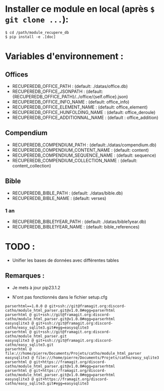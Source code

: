 # Installer ce module en local (après `$ git clone ...`):
```
$ cd /path/module_recupere_db
$ pip install -e .[doc]
```

# Variables d'environnement :
## Offices

* RECUPEREDB_OFFICE_PATH : (default: ./datas/office.db)
* RECUPEREDB_OFFICE_JSONPATH : (default:  {RECUPEREDB_OFFICE_PATH}/../office/{self.office}.json)
* RECUPEREDB_OFFICE_INFO_NAME :  (default: office_info)
* RECUPEREDB_OFFICE_ELEMENT_NAME : (default: office_element)
* RECUPEREDB_OFFICE_HUNFOLDING_NAME : (default: office_deroule)
* RECUPEREDB_OFFICE_ADDITIONNAL_NAME : (default : office_addition)

## Compendium
* RECUPEREDB_COMPENDIUM_PATH : (default:./datas/compendium.db)
* RECUPEREDB_COMPENDIUM_CONTENT_NAME : (default: content)
* RECUPEREDB_COMPENDIUM_SEQUENCE_NAME : (default: sequence)
* RECUPEREDB_COMPENDIUM_COLLECTION_NAME : (default: content_collection)

## Bible

* RECUPEREDB_BIBLE_PATH : (default: ./datas/bible.db)
* RECUPEREDB_BIBLE_NAME : (default: verses)

### 1 an
* RECUPEREDB_BIBLE1YEAR_PATH : (default: ./datas/bible1year.db)
* RECUPEREDB_BIBLE1YEAR_NAME : (default: bible_references)

# TODO :
* Unifier les bases de données avec différentes tables

## Remarques :
* Je mets à jour pip23.1.2

* N'ont pas fonctionnés dans le fichier setup.cfg
```
parserhtml==1.0.0 @ git+ssh://git@framagit.org:discord-catho/module_html_parser.git@v1.0.0#egg=parserhtml
parserhtml @ git+ssh://git@framagit.org:discord-catho/module_html_parser.git@v1.0.0#egg=parserhtml
easysqlite3 @ git+ssh://git@framagit.org:discord-catho/easy_sqlite3.git#egg=easysqlite3
parserhtml @ git+ssh://git@framagit.org:discord-catho/module_html_parser.git
easysqlite3 @ git+ssh://git@framagit.org:discord-catho/easy_sqlite3.git
parserhtml @ file:///home/pierre/Documents/Projets/catho/module_html_parser
easysqlite3 @ file:///home/pierre/Documents/Projets/catho/easy_sqlite3
parserhtml @ git+https://framagit.org/discord-catho/module_html_parser.git@v1.0.0#egg=parserhtml
parserhtml @ git+https://framagit.org/discord-catho/module_html_parser.git@v1.0.0#egg=parserhtml
easysqlite3 @ git+https://framagit.org/discord-catho/easy_sqlite3.git#egg=easysqlite3
```
